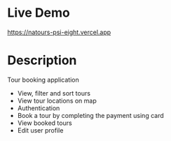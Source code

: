 # Live Demo

https://natours-psi-eight.vercel.app

# Description

Tour booking application

- View, filter and sort tours
- View tour locations on map
- Authentication
- Book a tour by completing the payment using card
- View booked tours
- Edit user profile
